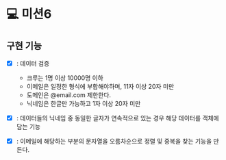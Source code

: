 # 💻 미션6

## 구현 기능
- [x] : 데이터 검증
  - 크루는 1명 이상 10000명 이하
  - 이메일은 일정한 형식에 부합해야하며, 11자 이상 20자 미만
  - 도메인은 @email.com 제한한다.
  - 닉네임은 한글만 가능하고 1자 이상 20자 미만

- [x] : 데이터들의 닉네임 중 동일한 글자가 연속적으로 있는 경우 해당 데이터를 객체에 담는 기능

- [x] : 이메일에 해당하는 부분의 문자열을 오름차순으로 정렬 및 중복을 찾는 기능을 만든다.